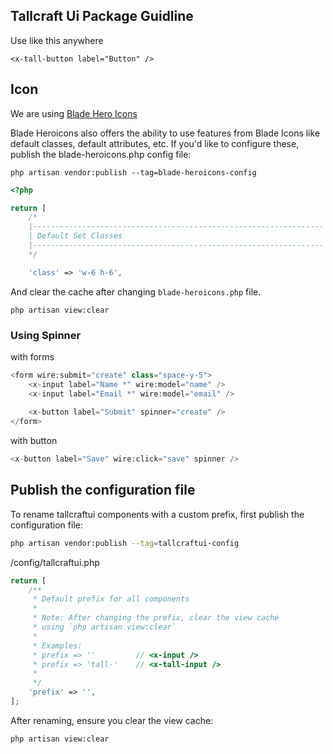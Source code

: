 ## Tallcraft Ui Package Guidline

Use like this anywhere

```blade
<x-tall-button label="Button" />
```

## Icon

We are using [Blade Hero Icons](https://blade-ui-kit.com/blade-icons?set=1#search)

Blade Heroicons also offers the ability to use features from Blade Icons like default classes, default attributes, etc. If you'd like to configure these, publish the blade-heroicons.php config file:

```
php artisan vendor:publish --tag=blade-heroicons-config
```

```php
<?php 

return [
    /*
    |-----------------------------------------------------------------
    | Default Set Classes
    |-----------------------------------------------------------------
    */

    'class' => 'w-6 h-6',
```

And clear the cache after changing `blade-heroicons.php` file.

```
php artisan view:clear
```

### Using Spinner

with forms

```php
<form wire:submit="create" class="space-y-5">
    <x-input label="Name *" wire:model="name" />
    <x-input label="Email *" wire:model="email" />
    
    <x-button label="Submit" spinner="create" />
</form>
```

with button

```php
<x-button label="Save" wire:click="save" spinner />
```

## Publish the configuration file

 To rename tallcraftui components with a custom prefix, first publish the configuration file:
 
```bash
php artisan vendor:publish --tag=tallcraftui-config
```


/config/tallcraftui.php

```php
return [
    /**
     * Default prefix for all components
     * 
     * Note: After changing the prefix, clear the view cache 
     * using `php artisan view:clear`
     *
     * Examples:
     * prefix => ''         // <x-input />
     * prefix => 'tall-'    // <x-tall-input />
     *
     */
    'prefix' => '',
];
```

After renaming, ensure you clear the view cache:

```bash
php artisan view:clear
```